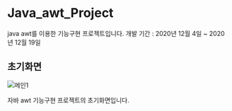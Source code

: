 # Java_awt_Project
java awt를 이용한 기능구현 프로젝트입니다.
개발 기간 : 2020년 12월 4일 ~ 2020년 12월 19일

## 초기화면
![메인1](https://user-images.githubusercontent.com/73806805/154966516-596cdfa7-6e32-4b97-8ce6-1ce734c9215b.png)

자바 awt 기능구현 프로젝트의 초기화면입니다.
